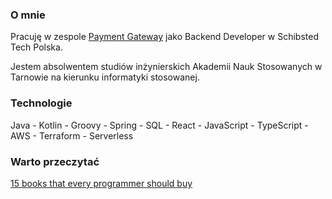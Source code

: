 ### O mnie
Pracuję w zespole [Payment Gateway](https://www.schibsted.pl/news/payment-gateway-team/) jako Backend Developer w Schibsted Tech Polska.

Jestem absolwentem studiów inżynierskich Akademii Nauk Stosowanych w Tarnowie na kierunku informatyki stosowanej.

### Technologie
Java - Kotlin - Groovy - Spring - SQL - React - JavaScript - TypeScript - AWS - Terraform - Serverless

### Warto przeczytać
[15 books that every programmer should buy](https://gsari.medium.com/15-books-that-every-programmer-should-buy-85525b509633)
